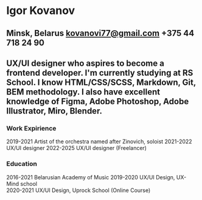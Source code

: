 # Igor Kovanov #
Minsk, Belarus  kovanovi77@gmail.com  +375 44 718 24 90
---
UX/UI designer who aspires to become a frontend developer. I'm currently studying at RS School. I know HTML/CSS/SCSS, Markdown, Git, BEM methodology. I also have excellent knowledge of Figma, Adobe Photoshop, Adobe Illustrator, Miro, Blender.
---
### Work Expirience ###
2019-2021  Artist of the orchestra named after Zinovich, soloist
2021-2022  UX/UI designer 
2022-2025  UX/UI designer (Freelancer) 

### Education ###
2016-2021  Belarusian Academy of Music
2019-2020  UX/UI Design, UX-Mind school  
2020-2021  UX/UI Design, Uprock School (Online Course)